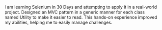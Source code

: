 I am learning Selenium in 30 Days and attempting to apply it in a real-world project. Designed an MVC pattern in a generic manner for each class named Utility to make it easier to read.  This hands-on experience improved my abilities, helping me to easily manage challenges. 
